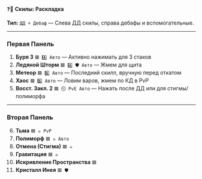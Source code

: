 ❓📖 **Скилы: Раскладка**  

**Тип:** `ДД + Дебаф` — Слева ДД скилы, справа дебафы и вспомогательные.

---

### **Первая Панель**
1. **Буря 3** `🟥 4️⃣ Авто` — Активно нажимать для 3 стаков  
2. **Ледяной Шторм** `🟪 4️⃣ 🛡️ Авто` — Жмем для щита  
3. **Метеор** `🟪 6️⃣ Авто` — Последний скилл, вручную перед откатом  
4. **Хаос** `🟪 6️⃣ Авто` — Ловим варов, жмем по КД в PvP  
5. **Восст. Закл. 2** `🟪 ⏲️ PvE Авто` — Нажать после ДД или для стигмы/полиморфа  

---

### **Вторая Панель**
6. **Тьма** `🟦 ☠️ PvP`  
7. **Полиморф** `🟪 ☠️ Авто`  
8. **Отмена (Стигма)** `🟪 ☠️`  
9. **Гравитация** `🟪 ☠️`  
10. **Искривление Пространства** `🟪`  
11. **Кристалл Инея** `🟥 🛡️`  
